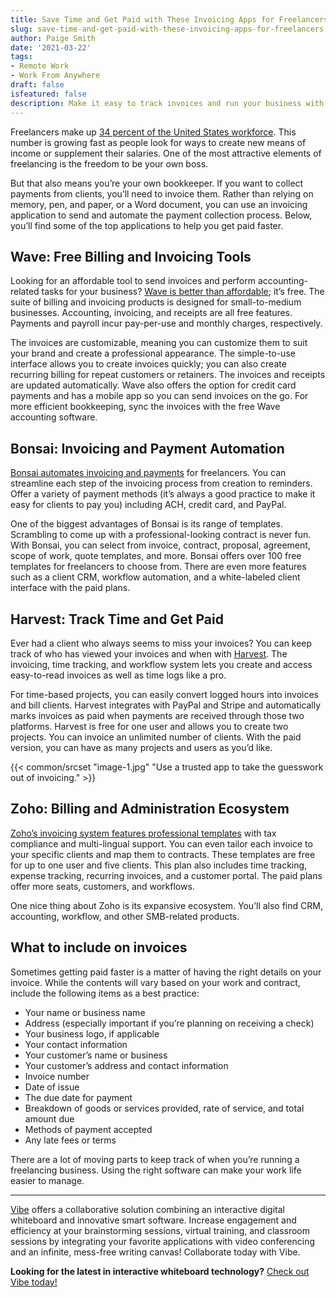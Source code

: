 ```yaml
---
title: Save Time and Get Paid with These Invoicing Apps for Freelancers
slug: save-time-and-get-paid-with-these-invoicing-apps-for-freelancers
author: Paige Smith
date: '2021-03-22'
tags:
- Remote Work
- Work From Anywhere
draft: false
isfeatured: false
description: Make it easy to track invoices and run your business with these helpful apps.
---
```


Freelancers make up [34 percent of the United States workforce](https://www.linkedin.com/pulse/2020-50-americans-expected-working-independent-zubair-alexander/). This number is growing fast as people look for ways to create new means of income or supplement their salaries. One of the most attractive elements of freelancing is the freedom to be your own boss.

But that also means you’re your own bookkeeper. If you want to collect payments from clients, you’ll need to invoice them. Rather than relying on memory, pen, and paper, or a Word document, you can use an invoicing application to send and automate the payment collection process. Below, you’ll find some of the top applications to help you get paid faster.

## Wave: Free Billing and Invoicing Tools

Looking for an affordable tool to send invoices and perform accounting-related tasks for your business? [Wave is better than affordable](https://www.waveapps.com/); it’s free. The suite of billing and invoicing products is designed for small-to-medium businesses. Accounting, invoicing, and receipts are all free features. Payments and payroll incur pay-per-use and monthly charges, respectively. 

The invoices are customizable, meaning you can customize them to suit your brand and create a professional appearance. The simple-to-use interface allows you to create invoices quickly; you can also create recurring billing for repeat customers or retainers. The invoices and receipts are updated automatically. Wave also offers the option for credit card payments and has a mobile app so you can send invoices on the go. For more efficient bookkeeping, sync the invoices with the free Wave accounting software. 

## Bonsai: Invoicing and Payment Automation

[Bonsai automates invoicing and payments](https://www.hellobonsai.com/invoicing) for freelancers. You can streamline each step of the invoicing process from creation to reminders. Offer a variety of payment methods (it’s always a good practice to make it easy for clients to pay you) including ACH, credit card, and PayPal.

One of the biggest advantages of Bonsai is its range of templates. Scrambling to come up with a professional-looking contract is never fun. With Bonsai, you can select from invoice, contract, proposal, agreement, scope of work, quote templates, and more. Bonsai offers over 100 free templates for freelancers to choose from. There are even more features such as a client CRM, workflow automation, and a white-labeled client interface with the paid plans.

## Harvest: Track Time and Get Paid

Ever had a client who always seems to miss your invoices? You can keep track of who has viewed your invoices and when with [Harvest](https://www.getharvest.com/). The invoicing, time tracking, and workflow system lets you create and access easy-to-read invoices as well as time logs like a pro.

For time-based projects, you can easily convert logged hours into invoices and bill clients. Harvest integrates with PayPal and Stripe and automatically marks invoices as paid when payments are received through those two platforms. Harvest is free for one user and allows you to create two projects. You can invoice an unlimited number of clients. With the paid version, you can have as many projects and users as you’d like.

{{< common/srcset "image-1.jpg" "Use a trusted app to take the guesswork out of invoicing." >}}

## Zoho: Billing and Administration Ecosystem

[Zoho’s invoicing system features professional templates](https://www.zoho.com/us/invoice/) with tax compliance and multi-lingual support. You can even tailor each invoice to your specific clients and map them to contracts. These templates are free for up to one user and five clients. This plan also includes time tracking, expense tracking, recurring invoices, and a customer portal. The paid plans offer more seats, customers, and workflows.

One nice thing about Zoho is its expansive ecosystem. You’ll also find CRM, accounting, workflow, and other SMB-related products.

## What to include on invoices

Sometimes getting paid faster is a matter of having the right details on your invoice. While the contents will vary based on your work and contract, include the following items as a best practice:

- Your name or business name
- Address (especially important if you’re planning on receiving a check)
- Your business logo, if applicable
- Your contact information
- Your customer’s name or business
- Your customer’s address and contact information
- Invoice number
- Date of issue
- The due date for payment
- Breakdown of goods or services provided, rate of service, and total amount due
- Methods of payment accepted
- Any late fees or terms

There are a lot of moving parts to keep track of when you’re running a freelancing business. Using the right software can make your work life easier to manage.



---

[Vibe](https://vibe.us/) offers a collaborative solution combining an interactive digital whiteboard and innovative smart software. Increase engagement and efficiency at your brainstorming sessions, virtual training, and classroom sessions by integrating your favorite applications with video conferencing and an infinite, mess-free writing canvas! Collaborate today with Vibe.

**Looking for the latest in interactive whiteboard technology?** [Check out Vibe today!](https://vibe.us/order/)
